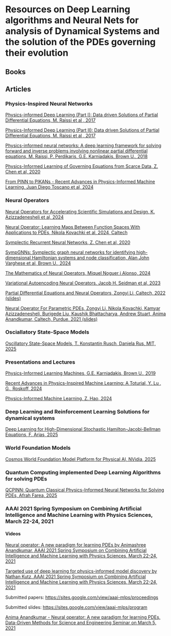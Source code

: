 # Resources on Deep Learning algorithms and Neural Nets for analysis of Dynamical Systems and the solution of the PDEs governing their evolution

## Books

## Articles

### Physics-Inspired Neural Networks

[Physics-informed Deep Learning (Part I): Data driven Solutions of Partial Differential Equations, M. Raissi et al , 2017](https://github.com/dimitarpg13/deep_learning_for_dynamical_systems/blob/main/articles/Physics-Informed_Deep_Learning_Part_I_Raissi_2017.pdf)

[Physics-Informed Deep Learning (Part II): Data driven Solutions of Partial Differential Equations, M. Raissi et al , 2017](https://github.com/dimitarpg13/deep_learning_for_dynamical_systems/blob/main/articles/Physics_Informed_Deep_Learning_Part_II-Data-driven_Discovery_of_Nonlinear_Partial_Differential_Equations_Raissi_2017.pdf)

[Physics-informed neural networks: A deep learning framework for solving forward and inverse problems involving nonlinear partial differential equations, M. Raissi, P. Perdikaris, G.E. Karniadakis, Brown U., 2018](https://github.com/dimitarpg13/deep_learning_for_dynamical_systems/blob/main/articles/Physics-informed_neural_networks-A_deep_learning_framework_for_solving_forward_and_inverse_problems_involving_nonlinear_pde_Raissi_2018.pdf)

[Physics-Informed Learning of Governing Equations from Scarce Data, Z. Chen et al, 2020](https://github.com/dimitarpg13/deep_learning_for_dynamical_systems/blob/main/articles/Physics-informed_learning_of_governing_equations_from_scarce_data_Chen_2021.pdf)

[From PINN to PIKANs - Recent Advances in Physics-Informed Machine Learning, Juan Diego Toscano et al, 2024](https://github.com/dimitarpg13/deep_learning_for_dynamical_systems/blob/main/articles/From_PINNs_to_PIKANs-Recent_Advances_in_Physics-Informed_Machine_Learning_Toscano_2024.pdf)

### Neural Operators

[Neural Operators for Accelerating Scientific Simulations and Design, K. Azizzadenesheli et al, 2024](https://github.com/dimitarpg13/deep_learning_for_dynamical_systems/blob/main/articles/Neural_Operators_for_Accelerating_Scientific_Simulations_and_Design_Azzizadenesheli_NVidia_2024.pdf)

[Neural Operator: Learning Maps Between Function Spaces With Applications to PDEs, Nikola Kovachki et al, 2024, Caltech](https://github.com/dimitarpg13/deep_learning_for_dynamical_systems/blob/main/articles/Neural_Operator-Learning_Maps_Between_Function_Spaces_With_Applications_to_PDEs_Kovachki_2024.pdf)

[Symplectic Recurrent Neural Networks, Z. Chen et al, 2020](https://github.com/dimitarpg13/deep_learning_for_dynamical_systems/blob/main/articles/Symplectic_Recurrent_Neural_Networks_Chen_2020.pdf)

[SympGNNs: Symplectic graph neural networks for identifying high-dimensional Hamiltonian systems and node classification, Alan John Varghese et al, Brown U., 2024](https://github.com/dimitarpg13/deep_learning_for_dynamical_systems/blob/main/articles/SympGNNs-Symplectic_graph_neural_networks_for_identifying_high-dimensional_Hamiltonian_systems_and_node_classification_Varghese_2024.pdf)

[The Mathematics of Neural Operators, Miquel Noguer i Alonso, 2024](https://github.com/dimitarpg13/deep_learning_for_dynamical_systems/blob/main/articles/The_Mathematics_of_Neural_Operators_Alonso_2024.pdf)

[Variational Autoencoding Neural Operators. Jacob H. Seidman et al, 2023](https://github.com/dimitarpg13/deep_learning_for_dynamical_systems/blob/main/articles/Variational_Autoencoding_Neural_Operators_Seidman_2023.pdf)

[Partial Differential Equations and Neural Operators, Zongyi Li, Caltech, 2022 (slides)](https://github.com/dimitarpg13/deep_learning_for_dynamical_systems/blob/main/articles/Neural-Operator-CS159-0503-2022.pdf)

[Neural Operator For Parametric PDEs, Zongyi Li, Nikola Kovachki, Kamyar Azizzadenesheli, Burigede Liu, Kaushik Bhattacharya, Andrew Stuart, Anima Anandkumar, Caltech, Purdue, 2021 (slides)](https://github.com/dimitarpg13/deep_learning_for_dynamical_systems/blob/main/articles/Neural_Operator_For_Parametric_PDEs_Li_2021.pdf)


### Osciallatory State-Space Models

[Oscillatory State-Space Models, T. Konstantin Rusch, Daniela Rus, MIT, 2025](https://github.com/dimitarpg13/deep_learning_for_dynamical_systems/blob/main/articles/Oscillatory_State-Space_Models_Rusch_MIT_2025.pdf)


### Presentations and Lectures

[Physics-Informed Learning Machines, G.E. Karniadakis, Brown U., 2019](https://github.com/dimitarpg13/deep_learning_for_dynamical_systems/blob/main/docs/Physics_Informed_Learning_Machines_NENAD19_Karniadakis.pdf)

[Recent Advances in Physics-Inspired Machine Learning: A Toturial, Y. Lu , G., Roskoff, 2024](https://github.com/dimitarpg13/deep_learning_for_dynamical_systems/blob/main/docs/Recent_Advances_in_PIML_Lu_2024.pdf)

[Physics-Informed Machine Learning, Z. Hao, 2024](https://github.com/dimitarpg13/deep_learning_for_dynamical_systems/blob/main/docs/Physics_Informed_Machine_Learning_Hao_2024.pdf)

### Deep Learning and Reinforcement Learning Solutions for dynamical systems

[Deep Learning for High-Dimensional Stochastic Hamilton-Jacobi-Bellman Equations, F. Arias, 2025](https://github.com/dimitarpg13/deep_learning_for_dynamical_systems/blob/main/articles/Deep_Learning_for_High-Dimensional_Stochastic_Hamilton-Jacobi-Bellman_Equations_Arias_2025.pdf)

### World Foundation Models

[Cosmos World Foundation Model Platform for Physical AI, NVidia, 2025](https://github.com/dimitarpg13/deep_learning_for_dynamical_systems/blob/main/articles/WorldFoundationModels/Cosmos_World_Foundation_Model_Platform_for_Physical_AI_Nvidia_2025.pdf)

### Quantum Computing implemented Deep Learning Algorithms for solving PDEs

[QCPINN: Quantum Classical Physics-Informed Neural Networks for Solving PDEs, Afrah Farea, 2025](https://github.com/dimitarpg13/deep_learning_for_dynamical_systems/blob/main/articles/QCPINN-Quantum_Classical_Physics-Informed_Neural_Networks_for_Solving_PDEs_Farea_2025.pdf)

### AAAI 2021 Spring Symposium on Combining  Artificial Intelligence and Machine Learning with Physics Sciences, March 22-24, 2021
#### Videos

[Neural operator: A new paradigm for learning PDEs by Animashree Anandkumar, AAAI 2021 Spring Symposium on Combining  Artificial Intelligence and Machine Learning with Physics Sciences, March 22-24, 2021](https://www.youtube.com/watch?v=Lg2pgjDWqMM)

[Targeted use of deep learning for physics-informed model discovery by Nathan Kutz, 
AAAI 2021 Spring Symposium on Combining  Artificial Intelligence and Machine Learning with Physics Sciences, March 22-24, 2021](https://www.youtube.com/watch?v=oS7NWbSe000)

Submitted papers: https://sites.google.com/view/aaai-mlps/proceedings

Submitted slides: https://sites.google.com/view/aaai-mlps/program

[Anima Anandkumar - Neural operator: A new paradigm for learning PDEs, Data-Driven Methods for Science and Engineering Seminar on March 5, 2021](https://www.youtube.com/watch?v=Bd4KvlmGbY4)



